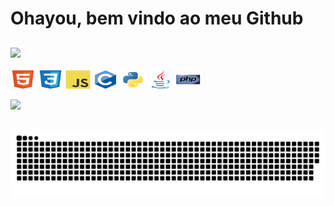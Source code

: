 # Ohayou, bem vindo ao meu Github

  ##
  
<div>
  <img height="170em" src="https://github-readme-stats.vercel.app/api?username=VictorPasqualini&show_icons=true&bg_color=0d1117&title_color=61dafb&text_color=fff&hide_border=true&icon_color=61dafb&include_all_commits=true&count_private=true"/>
</div>
  
<div style="display: inline_block"><br>
  <img align="center" alt="Victor-HTML" height="30" width="40" src="https://raw.githubusercontent.com/devicons/devicon/master/icons/html5/html5-original.svg">
  <img align="center" alt="Victor-CSS" height="30" width="40" src="https://raw.githubusercontent.com/devicons/devicon/master/icons/css3/css3-original.svg">
  <img align="center" alt="Victor-JavaScript" height="30" width="40" src="https://github.com/devicons/devicon/blob/master/icons/javascript/javascript-original.svg">  
  <img align="center" alt="Victor-C" height="30" width="40" src="https://github.com/devicons/devicon/blob/master/icons/c/c-original.svg">
  <img align="center" alt="Victor-Python" height="30" width="40" src="https://raw.githubusercontent.com/devicons/devicon/master/icons/python/python-original.svg">
  <img align="center" alt="Victor-Java" height="30" width="40" src="https://github.com/devicons/devicon/blob/master/icons/java/java-original.svg">
  <img align="center" alt="Victor-PHP" height="30" width="40" src="https://github.com/devicons/devicon/blob/master/icons/php/php-original.svg">
</div>
  
<div><br>
  <a href="https://www.linkedin.com/in/victor-ramos-pasqualini-b459b51b0/" target="_blank"><img src="https://img.shields.io/badge/-LinkedIn-%230077B5?style=for-the-badge&logo=linkedin&logoColor=white"></a>
</div>
  

  

##
  
![Snake animation](https://github.com/VictorPasqualini/VictorPasqualini/blob/output/github-contribution-grid-snake.svg)
